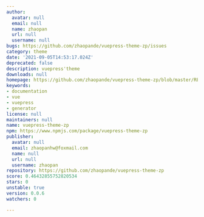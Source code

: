 ```yaml
---
author:
  avatar: null
  email: null
  name: zhaopan
  url: null
  username: null
bugs: https://github.com/zhaopande/vuepress-theme-zp/issues
category: theme
date: '2021-09-05T14:53:17.024Z'
deprecated: false
description: vuepress'theme
downloads: null
homepage: https://github.com/zhaopande/vuepress-theme-zp/blob/master/README.md
keywords:
- documentation
- vue
- vuepress
- generator
license: null
maintainers: null
name: vuepress-theme-zp
npm: https://www.npmjs.com/package/vuepress-theme-zp
publisher:
  avatar: null
  email: zhaopanhw@foxmail.com
  name: null
  url: null
  username: zhaopan
repository: https://github.com/zhaopande/vuepress-theme-zp
score: 0.46432855752820534
stars: 0
unstable: true
version: 0.0.6
watchers: 0

---
```


